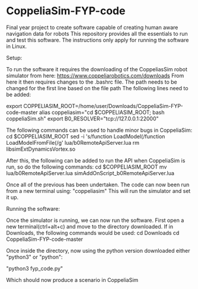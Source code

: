 # CoppeliaSim-FYP-code
Final year project to create software capable of creating human aware navigation data for robots
This repository provides all the essentials to run and test this software. The instructions only apply for running the software in Linux.

Setup:

To run the software it requires the downloading of the CoppeliasSim robot simulator from here: https://www.coppeliarobotics.com/downloads
From here it then requires changes to the .bashrc file. The path needs to be changed for the first line based on the file path
The following lines need to be added:

export COPPELIASIM_ROOT=/home/user/Downloads/CoppeliaSim-FYP-code-master
alias coppeliasim="cd $COPPELIASIM_ROOT; bash coppeliaSim.sh"
export B0_RESOLVER="tcp://127.0.0.1:22000"

The following commands can be used to handle minor bugs in CoppeliaSim:
cd $COPPELIASIM_ROOT
sed -i 's/function LoadModel(/function LoadModelFromFile(/g' lua/b0RemoteApiServer.lua
rm libsimExtDynamicsVortex.so

After this, the following can be added to run the API when CoppeliaSim is run, so do the following commands:
cd $COPPELIASIM_ROOT
mv lua/b0RemoteApiServer.lua simAddOnScript_b0RemoteApiServer.lua

Once all of the previous has been undertaken. The code can now been run from a new terminal using:
"coppeliasim"
This will run the simulator and set it up.

Running the software:

Once the simulator is running, we can now run the software. First open a new terminal(ctrl+alt+c) and move to the directory downloaded.
If in Downloads, the following commands would be used:
cd Downloads
cd CoppeliaSim-FYP-code-master

Once inside the directory, now using the python version downloaded either "python3" or "python":

"python3 fyp_code.py"

Which should now produce a scenario in CoppeliaSim

